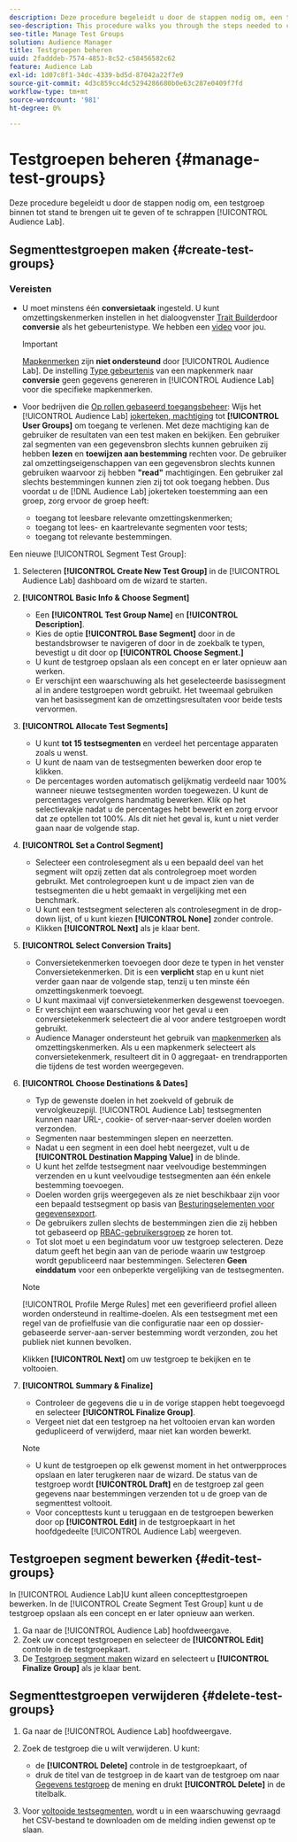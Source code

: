 ```yaml
---
description: Deze procedure begeleidt u door de stappen nodig om, een testgroep in het Laboratorium van de Auditie tot stand te brengen uit te geven of te schrappen
seo-description: This procedure walks you through the steps needed to create, edit, or delete a test group in Audience Lab
seo-title: Manage Test Groups
solution: Audience Manager
title: Testgroepen beheren
uuid: 2fadddeb-7574-4853-8c52-c58456582c62
feature: Audience Lab
exl-id: 1d07c8f1-34dc-4339-bd5d-87042a22f7e9
source-git-commit: 4d3c859cc4dc5294286680b0e63c287e0409f7fd
workflow-type: tm+mt
source-wordcount: '981'
ht-degree: 0%

---
```


# Testgroepen beheren {#manage-test-groups}

Deze procedure begeleidt u door de stappen nodig om, een testgroep binnen tot stand te brengen uit te geven of te schrappen [!UICONTROL Audience Lab].

## Segmenttestgroepen maken {#create-test-groups}

### Vereisten

<!-- create-test-group.xml -->

* U moet minstens één **conversietaak** ingesteld. U kunt omzettingskenmerken instellen in het dialoogvenster [Trait Builder](../../features/traits/create-onboarded-rule-based-traits.md)door **conversie** als het gebeurtenistype. We hebben een [video](https://helpx.adobe.com/audience-manager/kt/using/creating-conversion-traits-feature-video-use.html) voor jou.

   >[!IMPORTANT]
   >
   >[Mapkenmerken](../../features/traits/about-folder-traits.md) zijn **niet ondersteund** door [!UICONTROL Audience Lab]. De instelling [Type gebeurtenis](../../features/traits/create-onboarded-rule-based-traits.md) van een mapkenmerk naar **conversie** geen gegevens genereren in [!UICONTROL Audience Lab] voor die specifieke mapkenmerken.

* Voor bedrijven die [Op rollen gebaseerd toegangsbeheer](../../features/administration/administration-overview.md): Wijs het [!UICONTROL Audience Lab] [jokerteken, machtiging](../../features/administration/administration-overview.md#wild-card-permissions) tot **[!UICONTROL User Groups]** om toegang te verlenen. Met deze machtiging kan de gebruiker de resultaten van een test maken en bekijken. Een gebruiker zal segmenten van een gegevensbron slechts kunnen gebruiken zij hebben **lezen** en **toewijzen aan bestemming** rechten voor. De gebruiker zal omzettingseigenschappen van een gegevensbron slechts kunnen gebruiken waarvoor zij hebben **&quot;read&quot;** machtigingen. Een gebruiker zal slechts bestemmingen kunnen zien zij tot ook toegang hebben. Dus voordat u de [!DNL Audience Lab] jokerteken toestemming aan een groep, zorg ervoor de groep heeft:
   * toegang tot leesbare relevante omzettingskenmerken;
   * toegang tot lees- en kaartrelevante segmenten voor tests;
   * toegang tot relevante bestemmingen.

Een nieuwe [!UICONTROL Segment Test Group]:

1. Selecteren **[!UICONTROL Create New Test Group]** in de [!UICONTROL Audience Lab] dashboard om de wizard te starten.
1. **[!UICONTROL Basic Info & Choose Segment]**

   * Een **[!UICONTROL Test Group Name]** en **[!UICONTROL Description]**.
   * Kies de optie **[!UICONTROL Base Segment]** door in de bestandsbrowser te navigeren of door in de zoekbalk te typen, bevestigt u dit door op **[!UICONTROL Choose Segment.]**
   * U kunt de testgroep opslaan als een concept en er later opnieuw aan werken.
   * Er verschijnt een waarschuwing als het geselecteerde basissegment al in andere testgroepen wordt gebruikt. Het tweemaal gebruiken van het basissegment kan de omzettingsresultaten voor beide tests vervormen.

1. **[!UICONTROL Allocate Test Segments]**

   * U kunt **tot 15 testsegmenten** en verdeel het percentage apparaten zoals u wenst.
   * U kunt de naam van de testsegmenten bewerken door erop te klikken.
   * De percentages worden automatisch gelijkmatig verdeeld naar 100% wanneer nieuwe testsegmenten worden toegewezen. U kunt de percentages vervolgens handmatig bewerken. Klik op het selectievakje nadat u de percentages hebt bewerkt en zorg ervoor dat ze optellen tot 100%. Als dit niet het geval is, kunt u niet verder gaan naar de volgende stap.

1. **[!UICONTROL Set a Control Segment]**

   * Selecteer een controlesegment als u een bepaald deel van het segment wilt opzij zetten dat als controlegroep moet worden gebruikt. Met controlegroepen kunt u de impact zien van de testsegmenten die u hebt gemaakt in vergelijking met een benchmark.
   * U kunt een testsegment selecteren als controlesegment in de drop-down lijst, of u kunt kiezen **[!UICONTROL None]** zonder controle.
   * Klikken **[!UICONTROL Next]** als je klaar bent.

1. **[!UICONTROL Select Conversion Traits]**

   * Conversietekenmerken toevoegen door deze te typen in het venster Conversietekenmerken. Dit is een **verplicht** stap en u kunt niet verder gaan naar de volgende stap, tenzij u ten minste één omzettingskenmerk toevoegt.
   * U kunt maximaal vijf conversietekenmerken desgewenst toevoegen.
   * Er verschijnt een waarschuwing voor het geval u een conversietekenmerk selecteert die al voor andere testgroepen wordt gebruikt.
   * Audience Manager ondersteunt het gebruik van [mapkenmerken](/help/using/features/traits/about-folder-traits.md) als omzettingskenmerken. Als u een mapkenmerk selecteert als conversietekenmerk, resulteert dit in 0 aggregaat- en trendrapporten die tijdens de test worden weergegeven.

1. **[!UICONTROL Choose Destinations & Dates]**

   * Typ de gewenste doelen in het zoekveld of gebruik de vervolgkeuzepijl. [!UICONTROL Audience Lab] testsegmenten kunnen naar URL-, cookie- of server-naar-server doelen worden verzonden.
   * Segmenten naar bestemmingen slepen en neerzetten.
   * Nadat u een segment in een doel hebt neergezet, vult u de **[!UICONTROL Destination Mapping Value]** in de blinde.
   * U kunt het zelfde testsegment naar veelvoudige bestemmingen verzenden en u kunt veelvoudige testsegmenten aan één enkele bestemming toevoegen.
   * Doelen worden grijs weergegeven als ze niet beschikbaar zijn voor een bepaald testsegment op basis van [Besturingselementen voor gegevensexport](../../features/data-export-controls.md).
   * De gebruikers zullen slechts de bestemmingen zien die zij hebben tot gebaseerd op [RBAC-gebruikersgroep](../../features/administration/administration-overview.md) ze horen tot.
   * Tot slot moet u een begindatum voor uw testgroep selecteren. Deze datum geeft het begin aan van de periode waarin uw testgroep wordt gepubliceerd naar bestemmingen. Selecteren **Geen einddatum** voor een onbeperkte vergelijking van de testsegmenten.

   >[!NOTE]
   >
   >[!UICONTROL Profile Merge Rules] met een geverifieerd profiel alleen worden ondersteund in realtime-doelen. Als een testsegment met een regel van de profielfusie van die configuratie naar een op dossier-gebaseerde server-aan-server bestemming wordt verzonden, zou het publiek niet kunnen bevolken.

   Klikken **[!UICONTROL Next]** om uw testgroep te bekijken en te voltooien.

1. **[!UICONTROL Summary & Finalize]**

   * Controleer de gegevens die u in de vorige stappen hebt toegevoegd en selecteer **[!UICONTROL Finalize Group]**.
   * Vergeet niet dat een testgroep na het voltooien ervan kan worden gedupliceerd of verwijderd, maar niet kan worden bewerkt.

   >[!NOTE]
   >* U kunt de testgroepen op elk gewenst moment in het ontwerpproces opslaan en later terugkeren naar de wizard. De status van de testgroep wordt **[!UICONTROL Draft]** en de testgroep zal geen gegevens naar bestemmingen verzenden tot u de groep van de segmenttest voltooit.
   >* Voor concepttests kunt u teruggaan en de testgroepen bewerken door op **[!UICONTROL Edit]** in de testgroepkaart in het hoofdgedeelte [!UICONTROL Audience Lab] weergeven.


## Testgroepen segment bewerken {#edit-test-groups}

In [!UICONTROL Audience Lab]U kunt alleen concepttestgroepen bewerken. In de [!UICONTROL Create Segment Test Group] kunt u de testgroep opslaan als een concept en er later opnieuw aan werken.

1. Ga naar de [!UICONTROL Audience Lab] hoofdweergave.
1. Zoek uw concept testgroepen en selecteer de **[!UICONTROL Edit]** controle in de testgroepkaart.
1. De [Testgroep segment maken](../../features/audience-lab/audience-lab-manage-test-groups.md#create-test-groups) wizard en selecteert u **[!UICONTROL Finalize Group]** als je klaar bent.

## Segmenttestgroepen verwijderen {#delete-test-groups}

1. Ga naar de [!UICONTROL Audience Lab] hoofdweergave.
1. Zoek de testgroep die u wilt verwijderen. U kunt:

   * de **[!UICONTROL Delete]** controle in de testgroepkaart, of
   * druk de titel van de testgroep in de kaart van de testgroep om naar [Gegevens testgroep](../../features/audience-lab/audience-lab-information-view.md) de mening en drukt **[!UICONTROL Delete]** in de titelbalk.

1. Voor [voltooide testsegmenten](../../features/audience-lab/audience-lab.md#status), wordt u in een waarschuwing gevraagd het CSV-bestand te downloaden om de melding indien gewenst op te slaan.
